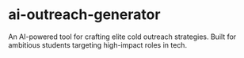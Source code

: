 # ai-outreach-generator
An AI-powered tool for crafting elite cold outreach strategies. Built for ambitious students targeting high-impact roles in tech.
